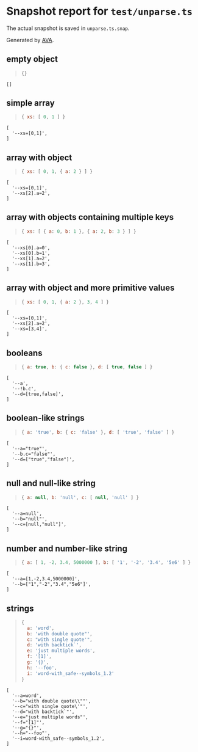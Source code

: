 # Snapshot report for `test/unparse.ts`

The actual snapshot is saved in `unparse.ts.snap`.

Generated by [AVA](https://avajs.dev).

## empty object

> ```js
> {}
> ```

    []

## simple array

> ```js
> { xs: [ 0, 1 ] }
> ```

    [
      '--xs=[0,1]',
    ]

## array with object

> ```js
> { xs: [ 0, 1, { a: 2 } ] }
> ```

    [
      '--xs=[0,1]',
      '--xs[2].a=2',
    ]

## array with objects containing multiple keys

> ```js
> { xs: [ { a: 0, b: 1 }, { a: 2, b: 3 } ] }
> ```

    [
      '--xs[0].a=0',
      '--xs[0].b=1',
      '--xs[1].a=2',
      '--xs[1].b=3',
    ]

## array with object and more primitive values

> ```js
> { xs: [ 0, 1, { a: 2 }, 3, 4 ] }
> ```

    [
      '--xs=[0,1]',
      '--xs[2].a=2',
      '--xs=[3,4]',
    ]

## booleans

> ```js
> { a: true, b: { c: false }, d: [ true, false ] }
> ```

    [
      '--a',
      '--!b.c',
      '--d=[true,false]',
    ]

## boolean-like strings

> ```js
> { a: 'true', b: { c: 'false' }, d: [ 'true', 'false' ] }
> ```

    [
      '--a="true"',
      '--b.c="false"',
      '--d=["true","false"]',
    ]

## null and null-like string

> ```js
> { a: null, b: 'null', c: [ null, 'null' ] }
> ```

    [
      '--a=null',
      '--b="null"',
      '--c=[null,"null"]',
    ]

## number and number-like string

> ```js
> { a: [ 1, -2, 3.4, 5000000 ], b: [ '1', '-2', '3.4', '5e6' ] }
> ```

    [
      '--a=[1,-2,3.4,5000000]',
      '--b=["1","-2","3.4","5e6"]',
    ]

## strings

> ```js
> {
>   a: 'word',
>   b: 'with double quote"',
>   c: "with single quote'",
>   d: 'with backtick`',
>   e: 'just multiple words',
>   f: '[1]',
>   g: '{}',
>   h: '--foo',
>   i: 'word-with_safe--symbols_1.2'
> }
> ```

    [
      '--a=word',
      '--b="with double quote\\""',
      '--c="with single quote\'"',
      '--d="with backtick`"',
      '--e="just multiple words"',
      '--f="[1]"',
      '--g="{}"',
      '--h="--foo"',
      '--i=word-with_safe--symbols_1.2',
    ]
